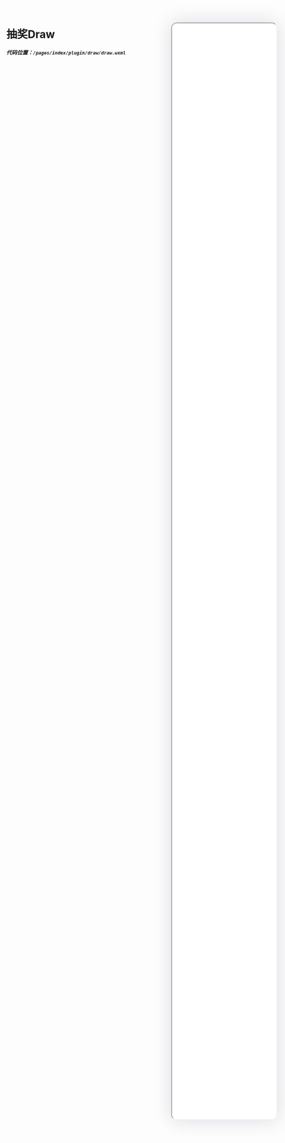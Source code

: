 <!--
 * @Descripttion: 
 * @version: V1.0
 * @Author: Xiaokang Lei
 * @email: lxk201808@163.com
 * @Date: 2022-12-15 20:37:03
 * @LastEditors: Xiaokang Lei
 * @LastEditTime: 2022-12-15 20:37:03
-->

<div class="minipre" style="width:18%; min-width:275px; height:90%; float:right; position:fixed; right:2.5%;top:2%;z-index:99;">
    <iframe src="./h5/index.html#/pages/index/plugin/draw/draw" width="100%" height="80%" style="border-radius:15px; box-shadow:0 0 50px 0px rgb(30 0 60 / 15%);"></iframe>
</div>

# 抽奖Draw

***代码位置：`/pages/index/plugin/draw/draw.wxml`***